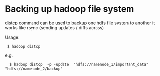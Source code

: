 # Backing up hadoop file system

distcp command can be used to backup one hdfs file system to another
it works like rsync (sending updates / diffs across)

Usage:

     $ hadoop distcp

e.g. 
 
      $ hadoop distcp  -p -update  "hdfs://namenode_1/important_data"   "hdfs://namenode_2/backup"
